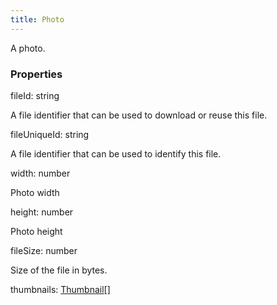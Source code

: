 ```yaml
---
title: Photo
---
```


A photo.

### Properties

<div class="flex flex-col gap-3"><div><div class="flex gap-2"><div class="font-mono"><span class="font-bold">fileId</span><span class="opacity-50">:</span> <span>string</span></div></div><div class="pl-3"><div class="no-margin">

A file identifier that can be used to download or reuse this file.

</div></div></div><div><div class="flex gap-2"><div class="font-mono"><span class="font-bold">fileUniqueId</span><span class="opacity-50">:</span> <span>string</span></div></div><div class="pl-3"><div class="no-margin">

A file identifier that can be used to identify this file.

</div></div></div><div><div class="flex gap-2"><div class="font-mono"><span class="font-bold">width</span><span class="opacity-50">:</span> <span>number</span></div></div><div class="pl-3"><div class="no-margin">

Photo width

</div></div></div><div><div class="flex gap-2"><div class="font-mono"><span class="font-bold">height</span><span class="opacity-50">:</span> <span>number</span></div></div><div class="pl-3"><div class="no-margin">

Photo height

</div></div></div><div><div class="flex gap-2"><div class="font-mono"><span class="font-bold">fileSize</span><span class="opacity-50">:</span> <span>number</span></div></div><div class="pl-3"><div class="no-margin">

Size of the file in bytes.

</div></div></div><div><div class="flex gap-2"><div class="font-mono"><span class="font-bold">thumbnails</span><span class="opacity-50">:</span> <a href="/gh/types/thumbnail"  >Thumbnail</a><span class="opacity-50">[]</span></div></div></div></div>


